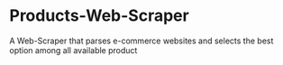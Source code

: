 # Products-Web-Scraper
A Web-Scraper that parses e-commerce websites and selects the best option among all available product
